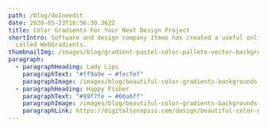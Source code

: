 ```yaml
---
path: /blog/doIneedit
date: 2020-05-23T16:56:30.362Z
title: Color Gradients For Your Next Design Project
shortIntro: Software and design company Itmeo has created a useful online tool
  called WebGradients.
thumbnailImg: /images/blog/gradient-pastel-color-pallete-vector-background.jpg
paragraph:
  - paragraphHeading: Lady Lips
    paragraphText: "#ff9a9e → #fecfef"
    paragraphImage: /images/blog/beautiful-color-gradients-backgrounds-006-lady-lips.png
  - paragraphHeading: Happy Fisher
    paragraphText: "#89f7fe → #66a6ff"
    paragraphImage: /images/blog/beautiful-color-gradients-backgrounds-030-happy-fisher.png
    paragraphLink: https://digitalsynopsis.com/design/beautiful-color-gradients-backgrounds/
---
```

